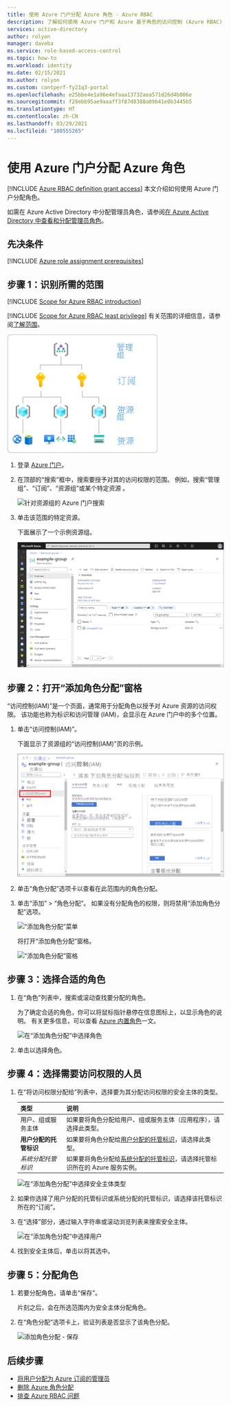 ```yaml
---
title: 使用 Azure 门户分配 Azure 角色 - Azure RBAC
description: 了解如何使用 Azure 门户和 Azure 基于角色的访问控制 (Azure RBAC) 向用户、组、服务主体或托管标识授予对 Azure 资源的访问权限。
services: active-directory
author: rolyon
manager: daveba
ms.service: role-based-access-control
ms.topic: how-to
ms.workload: identity
ms.date: 02/15/2021
ms.author: rolyon
ms.custom: contperf-fy21q3-portal
ms.openlocfilehash: e25bbe4e1a96e4efaaa13732aea571d26d4b006e
ms.sourcegitcommit: f28ebb95ae9aaaff3f87d8388a09b41e0b3445b5
ms.translationtype: HT
ms.contentlocale: zh-CN
ms.lasthandoff: 03/29/2021
ms.locfileid: "100555265"
---
```

# <a name="assign-azure-roles-using-the-azure-portal"></a>使用 Azure 门户分配 Azure 角色

[!INCLUDE [Azure RBAC definition grant access](../../includes/role-based-access-control/definition-grant.md)] 本文介绍如何使用 Azure 门户分配角色。

如需在 Azure Active Directory 中分配管理员角色，请参阅[在 Azure Active Directory 中查看和分配管理员角色](../active-directory/roles/manage-roles-portal.md)。

## <a name="prerequisites"></a>先决条件

[!INCLUDE [Azure role assignment prerequisites](../../includes/role-based-access-control/prerequisites-role-assignments.md)]

## <a name="step-1-identify-the-needed-scope"></a>步骤 1：识别所需的范围

[!INCLUDE [Scope for Azure RBAC introduction](../../includes/role-based-access-control/scope-intro.md)]

[!INCLUDE [Scope for Azure RBAC least privilege](../../includes/role-based-access-control/scope-least.md)] 有关范围的详细信息，请参阅[了解范围](scope-overview.md)。

![Azure RBAC 的范围级别](../../includes/role-based-access-control/media/scope-levels.png)

1. 登录 [Azure 门户](https://portal.azure.com)。

1. 在顶部的“搜索”框中，搜索要授予对其的访问权限的范围。 例如，搜索“管理组”、“订阅”、“资源组”或某个特定资源  。

    ![针对资源组的 Azure 门户搜索](./media/shared/rg-portal-search.png)

1. 单击该范围的特定资源。

    下面展示了一个示例资源组。

    ![资源组概述](./media/shared/rg-overview.png)

## <a name="step-2-open-the-add-role-assignment-pane"></a>步骤 2：打开“添加角色分配”窗格

“访问控制(IAM)”是一个页面，通常用于分配角色以授予对 Azure 资源的访问权限。 该功能也称为标识和访问管理 (IAM)，会显示在 Azure 门户中的多个位置。

1. 单击“访问控制(IAM)”。

    下面显示了资源组的“访问控制(IAM)”页的示例。

    ![资源组的“访问控制(IAM)”页](./media/shared/rg-access-control.png)

1. 单击“角色分配”选项卡以查看在此范围内的角色分配。

1. 单击“添加” > “角色分配”。
   如果没有分配角色的权限，则将禁用“添加角色分配”选项。

   ![“添加角色分配”菜单](./media/shared/add-role-assignment-menu.png)

    将打开“添加角色分配”窗格。

   ![“添加角色分配”窗格](./media/shared/add-role-assignment.png)

## <a name="step-3-select-the-appropriate-role"></a>步骤 3：选择合适的角色

1. 在“角色”列表中，搜索或滚动查找要分配的角色。

    为了确定合适的角色，你可以将鼠标指针悬停在信息图标上，以显示角色的说明。 有关更多信息，可以查看 [Azure 内置角色](built-in-roles.md)一文。

   ![在“添加角色分配”中选择角色](./media/role-assignments-portal/add-role-assignment-role.png)

1. 单击以选择角色。

## <a name="step-4-select-who-needs-access"></a>步骤 4：选择需要访问权限的人员

1. 在“将访问权限分配给”列表中，选择要为其分配访问权限的安全主体的类型。

    | 类型 | 说明 |
    | --- | --- |
    | 用户、组或服务主体 | 如果要将角色分配给用户、组或服务主体（应用程序），请选择此类型。 |
    | **用户分配的托管标识** | 如果要将角色分配给[用户分配的托管标识](../active-directory/managed-identities-azure-resources/overview.md)，请选择此类型。 |
    | *系统分配托管标识* | 如果要将角色分配给[系统分配的托管标识](../active-directory/managed-identities-azure-resources/overview.md)，请选择托管标识所在的 Azure 服务实例。 |

   ![在“添加角色分配”中选择安全主体类型](./media/role-assignments-portal/add-role-assignment-type.png)

1. 如果你选择了用户分配的托管标识或系统分配的托管标识，请选择该托管标识所在的“订阅”。

1. 在“选择”部分，通过输入字符串或滚动浏览列表来搜索安全主体。

   ![在“添加角色分配”中选择用户](./media/role-assignments-portal/add-role-assignment-user.png)

1. 找到安全主体后，单击以将其选中。

## <a name="step-5-assign-role"></a>步骤 5：分配角色

1. 若要分配角色，请单击“保存”。

   片刻之后，会在所选范围内为安全主体分配角色。

1. 在“角色分配”选项卡上，验证列表是否显示了该角色分配。

    ![添加角色分配 - 保存](./media/role-assignments-portal/rg-role-assignments.png)

## <a name="next-steps"></a>后续步骤

- [将用户分配为 Azure 订阅的管理员](role-assignments-portal-subscription-admin.md)
- [删除 Azure 角色分配](role-assignments-remove.md)
- [排查 Azure RBAC 问题](troubleshooting.md)
